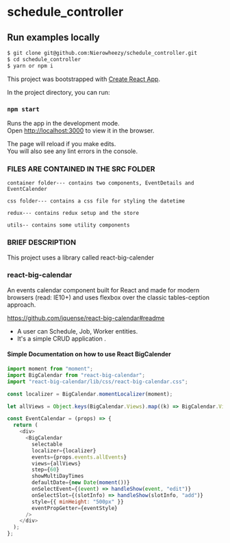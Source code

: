 # schedule_controller

## Run examples locally

```sh
$ git clone git@github.com:Nierowheezy/schedule_controller.git
$ cd schedule_controller
$ yarn or npm i
```

This project was bootstrapped with [Create React App](https://github.com/facebook/create-react-app).

In the project directory, you can run:

### `npm start`

Runs the app in the development mode.<br />
Open [http://localhost:3000](http://localhost:3000) to view it in the browser.

The page will reload if you make edits.<br />
You will also see any lint errors in the console.

### FILES ARE CONTAINED IN THE SRC FOLDER

```
container folder--- contains two components, EventDetails and EventCalender

css folder--- contains a css file for styling the datetime

redux--- contains redux setup and the store

utils-- contains some utility components
```

### BRIEF DESCRIPTION

This project uses a library called react-big-calender

### react-big-calendar

An events calendar component built for React and made for modern browsers (read: IE10+) and uses flexbox over the classic tables-ception approach.

https://github.com/jquense/react-big-calendar#readme

- A user can Schedule, Job, Worker entities.
- It's a simple CRUD application .

#### Simple Documentation on how to use React BigCalender

```js
import moment from "moment";
import BigCalendar from "react-big-calendar";
import "react-big-calendar/lib/css/react-big-calendar.css";

const localizer = BigCalendar.momentLocalizer(moment);

let allViews = Object.keys(BigCalendar.Views).map((k) => BigCalendar.Views[k]);

const EventCalendar = (props) => {
  return (
    <div>
      <BigCalendar
        selectable
        localizer={localizer}
        events={props.events.allEvents}
        views={allViews}
        step={60}
        showMultiDayTimes
        defaultDate={new Date(moment())}
        onSelectEvent={(event) => handleShow(event, "edit")}
        onSelectSlot={(slotInfo) => handleShow(slotInfo, "add")}
        style={{ minHeight: "500px" }}
        eventPropGetter={eventStyle}
      />
    </div>
  );
};
```
